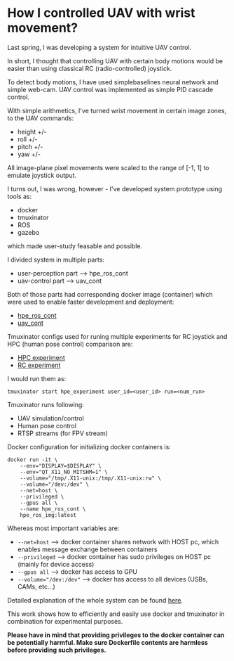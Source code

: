 # How I controlled UAV with wrist movement? 

Last spring, I was developing a system for intuitive UAV control. 

In short, I thought that controlling UAV with certain body motions would be easier than using 
classical RC (radio-controlled) joystick. 

To detect body motions, I have used simplebaselines neural network and simple web-cam. 
UAV control was implemented as simple PID cascade control. 

With simple arithmetics, I've turned wrist movement in certain image zones, to 
the UAV commands: 
 * height +/- 
 * roll +/-
 * pitch +/-
 * yaw +/- 

All image-plane pixel movements were scaled to the range of [-1, 1] to emulate joystick 
output. 

I turns out, I was wrong, however - I've developed system prototype using tools as: 
 * docker 
 * tmuxinator 
 * ROS 
 * gazebo 

which made user-study feasable and possible. 

I divided system in multiple parts: 
 * user-perception part --> hpe_ros_cont
 * uav-control part --> uav_cont 

Both of those parts had corresponding docker image (container) which were used to 
enable faster development and deployment:
 * [hpe_ros_cont](https://github.com/larics/docker_files/blob/master/ros-melodic/hpe_ros/Dockerfile) 
 * [uav_cont](https://github.com/larics/docker_files/tree/master/ros-melodic/mmuav_ros) 

Tmuxinator configs used for runing multiple experiments for RC joystick and HPC (human pose control) 
comparison are:
 * [HPC experiment](https://github.com/larics/docker_files/blob/master/tmux-sessions/hpe_experiment.yml) 
 * [RC experiment](https://github.com/larics/docker_files/blob/master/tmux-sessions/rc_experiment.yml) 

I would run them as: 
```
tmuxinator start hpe_experiment user_id=<user_id> run=<num_run>
```

Tmuxinator runs following: 
 * UAV simulation/control 
 * Human pose control 
 * RTSP streams (for FPV stream) 

Docker configuration for initializing docker containers is: 
```
docker run -it \
    --env="DISPLAY=$DISPLAY" \
    --env="QT_X11_NO_MITSHM=1" \
    --volume="/tmp/.X11-unix:/tmp/.X11-unix:rw" \
    --volume="/dev:/dev" \
    --net=host \
    --privileged \
    --gpus all \
    --name hpe_ros_cont \
    hpe_ros_img:latest
```

Whereas most important variables are: 
 * `--net=host` --> docker container shares network with HOST pc, which enables message exchange between containers
 * `--privileged` --> docker container has sudo privileges on HOST pc (mainly for device access) 
 * `--gpus all` --> docker has access to GPU 
 * `--volume="/dev:/dev"` --> docker has access to all devices (USBs, CAMs, etc...) 

Detailed explanation of the whole system can be found [here](https://ieeexplore.ieee.org/document/9954775/). 

This work shows how to efficiently and easily use docker and tmuxinator in combination for experimental purposes. 

**Please have in mind that providing privileges to the docker container can be potentially harmful. Make sure 
Dockerfile contents are harmless before providing such privileges.** 
